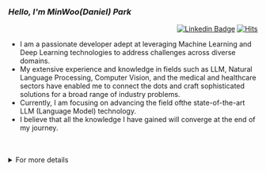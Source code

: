 
### *Hello, I'm MinWoo(Daniel) Park*



<div align=right>

[![Linkedin Badge](https://img.shields.io/badge/-LinkedIn-blue?style=flat-square&logo=Linkedin&logoColor=white&link=https://www.linkedin.com/in/dsdanielpark/)](https://www.linkedin.com/in/dsdanielpark/) 
[![Hits](https://hits.seeyoufarm.com/api/count/incr/badge.svg?url=https%3A%2F%2Fgithub.com%2Fdsdanielpark&count_bg=%23000000&title_bg=%23555555&icon=&icon_color=%23E7E7E7&title=ProfileViews&edge_flat=false)](https://hits.seeyoufarm.com)
<!--<a href="https://www.buymeacoffee.com/parkminwoo"><img src="https://cdn.buymeacoffee.com/buttons/v2/arial-orange.png" height="20px"></a>-->
</div>

- I am a passionate developer adept at leveraging Machine Learning and Deep Learning technologies to address challenges across diverse domains. 
- My extensive experience and knowledge in fields such as LLM, Natural Language Processing, Computer Vision, and the medical and healthcare sectors have enabled me to connect the dots and craft sophisticated solutions for a broad range of industry problems. <br>
- Currently, I am focusing on advancing the field ofthe state-of-the-art LLM (Language Model) technology.
- I believe that all the knowledge I have gained will converge at the end of my journey.

<br>



<br>

<details><summary>For more details</summary

<br>


<p align="center">
<a href="https://github.com/dsdanielpark">
  
  <img height="180em" src="https://github-readme-stats-eight-theta.vercel.app/api?username=dsdanielpark&show_icons=true&theme=nord&include_all_commits=true&count_private=true"/>
  <img height="180em" src="https://github-readme-stats-eight-theta.vercel.app/api/top-langs/?username=dsdanielpark&layout=compact&langs_count=8&theme=nord"/>
</a>
<a href="https://github.com/ryo-ma/github-profile-trophy">
    <img width="793" src="https://github-profile-trophy.vercel.app/?username=dsdanielpark&theme=chalk&rank=-C" alt="trophy">
</a>

</p>




## Contents
_On 2023-11-07, I have decided to make the majority of repositories and Hugging Face models **private**._
- [*Large Language Model*](#large-language-model)
- [*Huggingface*](#huggingface)
- [*Projects*](#projects)
- [*Packages*](#packages)
- [*Dockerhub*](#dockerhub)
- [*Work Experience*](#work-experience)



<br>

***

### *Large Language Model*
- The code for LLM projects will remain private. Due to ethical issues, the model's performance will be disclosed once it is verified after development.
- **sLLM, Jindo**: Jindo is a relatively small sLLM that includes various experiments. It aims to develop multi-modal and domain-specific highly personalized models, but it is not recommended for general use as it is primarily used for experiments.
- **GORANI:** The project is actively underway. GORANI is being developed as an English language model for comparison with other LLMs and to assess its technical capabilities. It is planned to be distributed under a research-purpose license.
- **KORANI:** KORANI is a Korean-specific LLM developed based on Jindo and GORANI's accumulated technology. It is based on the 13B Llama2 chat, transformed into an LLM, with the goal of making it available under a commercial license.
***


### *Huggingface*
  Link: https://huggingface.co/danielpark
| Project Title                      | Backbone | Description                                                                                                                      |
|------------------------------------|---------|----------------------------------------------------------------------------------------------------------------------------------|
| [ko-llama-2-jindo-7b-instruct](https://huggingface.co/danielpark/ko-llama-2-jindo-7b-instruct)       | [LLaMA2-7b](https://huggingface.co/llamaste/Llama-2-7b-hf)  | Korean LLM model efficiently fine-tuned with QLoRA (Efficient Finetuning of Quantized LLMs)    |
| [ko-llama-2-jindo-13b-instruct](https://huggingface.co/danielpark/ko-llama-2-jindo-13b-instruct)      | [LLaMA2-13b](https://huggingface.co/llamaste/Llama-2-13b-hf)  | Korean LLM model efficiently fine-tuned with QLoRA                                        |
| [ko-llama-2-jindo-7b-instruct-ggml](https://huggingface.co/danielpark/ko-llama-2-jindo-7b-instruct-ggml)   | [LLaMA2-7b](https://huggingface.co/llamaste/Llama-2-7b-hf)  | Model weights transformed through GGML(Generic Graph Machine Learning) to efficiently perform inference using GPU and CPU.      |
| [ko-llama-2-jindo-7b-instruct-4bit-128g-gptq](https://huggingface.co/danielpark/ko-llama-2-jindo-7b-instruct-4bit-128g-gptq) | [LLaMA2-7b](https://huggingface.co/llamaste/Llama-2-7b-hf)  | Model weights using LLaMA2 as the backbone, one-shot weight quantized with GPTQ(Accurate Post-Training Quantization for Generative Pre-trained Transformers) to increase inference speed. |


***

### *Projects*

| Project                               | Description                                              | Repo                                                           |
|:--------------------------------------|:---------------------------------------------------------|:---------------------------------------------------------------|
| Bard API                              | Interfaces with Google Bard API to retrieve responses.  | [GitHub](https://github.com/DSDanielPark/BARD_API)             |
| Amazing Bard Prompts                  | Includes curated Google Bard prompts for enhanced utilization. | [GitHub](https://github.com/dsdanielpark/amazing-bard-prompts) |
| ExceptNotifier                        | Enriches try-except with comprehensive error messages.  | [GitHub](https://github.com/dsdanielpark/ExceptNotifier)       |
| Co Coder                              | Python package that treamlines error debugging from Chat GPT and Google Bard. | [GitHub](https://github.com/dsdanielpark/Co-Coder)            |
| GPT BERT Medical QA Chatbot           | Research repository focused on GPT 2 fine-tuning for medical domain. | [GitHub](https://github.com/DSDanielPark/medical-qa-bert-chatgpt)|
| Korean news topic classification using KO BERT | Classifies Korean news articles into eight categories using fine-tuned Korean BERT. | [GitHub](https://github.com/DSDanielPark/fine-tuned-korean-bert-news-article-classifier)|
| Multi-objective recommender           | Recommendation system leveraging user behavior data for improved accuracy. | [GitHub](https://github.com/DSDanielPark/kaggle2023-multi-objective-recommender)|

***
 
### *Packages*
  Pypi link: https://pypi.org/user/archi-park/ <br>

| Package       | Description                                                  | Repo                                                           |
|:--------------|:-------------------------------------------------------------|:---------------------------------------------------------------|
| bardapi       | The python package that returns Response of Google Bard through API. | [GitHub](https://github.com/DSDanielPark/bardapi)            |
| arxiv2text    | Converting PDF files to text, mainly with a focus on arXiv papers. | [GitHub](https://github.com/DSDanielPark/arxiv2text)         |
| transllm      | LLMtranslator translates and generates text in multiple languages. | [GitHub](https://github.com/DSDanielPark/hf-transllm)           |
| translang     | Translation Service API Module.                              | [GitHub](https://github.com/DSDanielPark/translang)          |
| catchexception| Nightly version of ExceptNotifier | [GitHub](https://github.com/DSDanielPark/catchexception)    |
| googlebardapi | The python package that returns Response of Google Bard through API. | [GitHub](https://github.com/DSDanielPark/googlebardapi)     |
| cocoder       | Python package that treamlines error debugging from Chat GPT and Google Bard. | [GitHub](https://github.com/DSDanielPark/cocoder)           |
| exceptnotifier| With Python's try-except to receive notifications about Errors or Successes in your code through messenger app or email. | [GitHub](https://github.com/DSDanielPark/exceptnotifier)    |
| utilfunction  | The Python package utilfunction wraps and distributes useful functions in an easy-to-use way. | [GitHub](https://github.com/DSDanielPark/utilfunction)     |
| quickshow     | Quick-Show provides simply but powerful insight plots       | [GitHub](https://github.com/DSDanielPark/quickshow)         |
| googledriver  | The Python package google drive facilitates access to files uploaded to Google Drive. | [GitHub](https://github.com/DSDanielPark/googledriver)     |
| youtuber      | Support tools including crawler, video editing, YouTube API, etc. | [GitHub](https://github.com/DSDanielPark/youtuber)         |
| docfilter     | The Python package docfilter is used to detect and remove inappropriate information from text. | [GitHub](https://github.com/DSDanielPark/docfilter)        |
| kmi2122       | This dataset includes some macroeconomic indicators for South Korea in 2021-2022. | [GitHub](https://github.com/DSDanielPark/kmi2122)          |
| corpusshow    | Corpus-Show makes it easier and faster to visualize corpus through sentence embedding of corpus. | [GitHub](https://github.com/DSDanielPark/corpusshow)       |
| edanif        | EDA-NIf creates a dataframe containing meta information of NIfTi files and provides several useful features. | [GitHub](https://github.com/DSDanielPark/edanif)           |


***

  
### *Dockerhub*
  Link: https://hub.docker.com/u/parkminwoo91

***

### *Work Experience*

<div style="overflow-x: auto;">
  
#### 01 Internal Projects (2017 - 2022)
- Inflow Analysis/Product Selection/Trend Analysis/Price Trend/Logistics Demand Prediction Model (2017-2018, Recommender System, Natural Language Processing)
- Analysis of National Health Insurance Service (NHIS) Data and Development of Biological Age Calculation Algorithm, Disease Prevalence Prediction (2020, Machine Learning)
- Detection of Overhead Wires using Big Data from Korea Electric Power Corporation (KEPCO) (2021, Computer Vision)
- Development Planning of Food Ingredient Discovery and Characterization Platform (2021, Machine Learning, Natural Language Processing)
- Software Development for Automating Protein Mechanisms, Interactions, and Molecular Structure Extraction and Analysis from Alzheimer's Disease Papers (2021, Natural Language Processing, Computer Vision)
- Prediction of Diseases and Physical Vitality based on Animal Metabolite (Fur/Blood) Datasets (2021, Machine Learning, Natural Language Processing)
- Anomaly Signs Prediction, Health Index Forecast, Gut Microbiome Data Analysis using National Health Insurance Data (2021, Machine Learning, Natural Language Processing)
- Development Planning for Heat Efficiency and Energy Optimization Algorithms in Sihwabanwol Industrial Complex (2021, Optimization)
- Development of Automatic Brain Structure Segmentation and Tumor Area Segmentation Model using MRI and CT Images and Skull Extraction Algorithms (2022, Computer Vision)
- Development of Body Type Classification and 3D Body Shape Change Prediction Model based on Time-Series Korean Body Data Collection (2022, Computer Vision)
- Algorithm and Deep Learning Model Development for Extracting Drawing Factors from Engineering Drawings (2022, Computer Vision)
- Algorithm for Visualization and Analysis of Noise Sources, Automation Pipeline for Noise Source Localization and Clustering (2022, Computer Vision)

#### 02 Personal Projects (2022 - 2023)
- Bard-API: Unofficial Python Package for Fetching Responses from Google Bard (GitHub Star 5.4k, Downloads 379k, 2023, Python Development)
- ExceptNotifier: Package for Sending Detailed Error Messages to Users via Messenger when Errors Occur in try-except Statements (Downloads 27k, 2023, Python Development)
- All About LLM: Documentation of Papers and Projects on Large Language Models (2023, LLM)
- Ko LLaMa2 Jindo: Project Focused on Creating a Korean Natural Language Model, Entire Pipeline Construction and Lightweighting (2023, LLM)
- GORANI: Multipurpose Korean LLM Development Project based on LLaMA2 (2023, LLM)
- HF Trans LLM: Translator Project for Multilingual Translation and Text Generation (2023, LLM, Python Development)
- Korean Open LLM Datasets-chain: Project for Collecting/Processing Korean LLM Datasets (2023, Python Development, LLM)
- Open LLM Datasets: Compilation of Datasets and Papers Used in Open LLM (2023, Python Development, LLM)
- Open LLM Leaderboard-report: Visualization of Performance of Open Source LLMs based on Four Metrics for Performance Comparison (2023, LLM)
- Medical QA Bert Chat GPT: Fine-tuning GPT-2 for Question-Answering in the Medical Domain (2023, LLM)
- Translang: Translation Service Module Providing API for Language Translation (2023, Python Development)
- Fine-tuned-korean-bert-news-article-classifier: Model Development for News Article Topic Classification, Comparing BERT Implementations in Various Frameworks (2023, LLM)
- Multi Objective Recommender: Project to Build a Multi-Objective Recommendation System based on Real E-commerce Sessions (2023, Recommender System)
- Co Coder: Python Package to Simplify Debugging using OpenAI Chat GPT and Google Bard (2023, Python Development)
- EDA-Nif: Organizing Metadata of Medical AI Nifti Files and Providing Some Functions such as Image Registration and Arbitrary Slicing (2022, AI for Life)
</div>



 </details>
